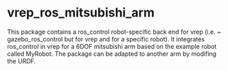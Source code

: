 vrep_ros_mitsubishi_arm
========================

This package contains a ros_control robot-specific back end for vrep (i.e. ~ gazebo_ros_control but for vrep and for a specific robot). It integrates ros_control in vrep for a 6DOF mitsubishi arm based on the example robot called MyRobot. The package can be adapted to another arm by modifing the URDF.
